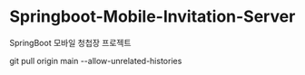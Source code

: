 # Springboot-Mobile-Invitation-Server
SpringBoot 모바일 청첩장 프로젝트

git pull origin main --allow-unrelated-histories